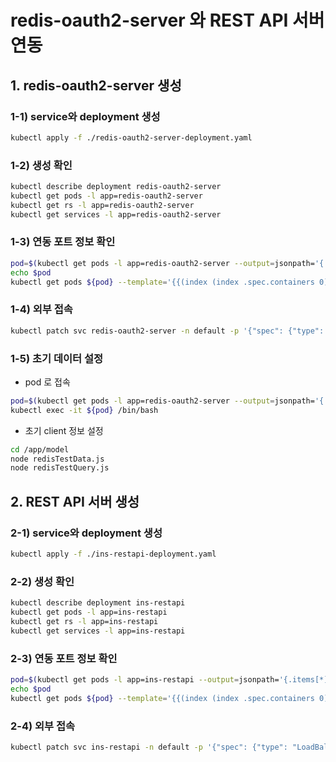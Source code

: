 # redis-oauth2-server 와 REST API 서버 연동

## 1. redis-oauth2-server 생성

### 1-1) service와 deployment 생성

```sh
kubectl apply -f ./redis-oauth2-server-deployment.yaml
```

### 1-2) 생성 확인

```sh
kubectl describe deployment redis-oauth2-server
kubectl get pods -l app=redis-oauth2-server
kubectl get rs -l app=redis-oauth2-server
kubectl get services -l app=redis-oauth2-server
```

### 1-3) 연동 포트 정보 확인

```sh
pod=$(kubectl get pods -l app=redis-oauth2-server --output=jsonpath='{.items[*].metadata.name}')
echo $pod
kubectl get pods ${pod} --template='{{(index (index .spec.containers 0).ports 0).containerPort}}{{"\n"}}'
```

### 1-4) 외부 접속

```sh
kubectl patch svc redis-oauth2-server -n default -p '{"spec": {"type": "LoadBalancer", "externalIPs":["192.168.0.80"]}}'
```

### 1-5) 초기 데이터 설정

- pod 로 접속

```sh
pod=$(kubectl get pods -l app=redis-oauth2-server --output=jsonpath='{.items[*].metadata.name}')
kubectl exec -it ${pod} /bin/bash
```

- 초기 client 정보 설정

```sh
cd /app/model
node redisTestData.js
node redisTestQuery.js
```

## 2. REST API 서버 생성

### 2-1) service와 deployment 생성

```sh
kubectl apply -f ./ins-restapi-deployment.yaml
```

### 2-2) 생성 확인

```sh
kubectl describe deployment ins-restapi
kubectl get pods -l app=ins-restapi
kubectl get rs -l app=ins-restapi
kubectl get services -l app=ins-restapi
```

### 2-3) 연동 포트 정보 확인

```sh
pod=$(kubectl get pods -l app=ins-restapi --output=jsonpath='{.items[*].metadata.name}')
echo $pod
kubectl get pods ${pod} --template='{{(index (index .spec.containers 0).ports 0).containerPort}}{{"\n"}}'
```

### 2-4) 외부 접속

```sh
kubectl patch svc ins-restapi -n default -p '{"spec": {"type": "LoadBalancer", "externalIPs":["192.168.0.80"]}}'
```
